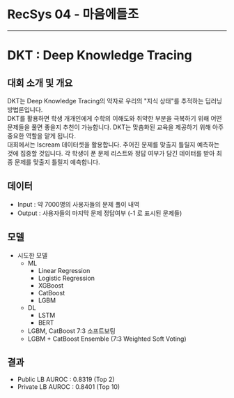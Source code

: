 # RecSys 04 - 마음에들조
---

# DKT : Deep Knowledge Tracing

## 대회 소개 및 개요

DKT는 Deep Knowledge Tracing의 약자로 우리의 "지식 상태"를 추적하는 딥러닝 방법론입니다.  
DKT를 활용하면 학생 개개인에게 수학의 이해도와 취약한 부분을 극복하기 위해 어떤 문제들을 풀면 좋을지 추천이 가능합니다. DKT는 맞춤화된 교육을 제공하기 위해 아주 중요한 역할을 맡게 됩니다.  
대회에서는 Iscream 데이터셋을 활용합니다. 주어진 문제를 맞출지 틀릴지 예측하는 것에 집중할 것입니다. 각 학생이 푼 문제 리스트와 정답 여부가 담긴 데이터를 받아 최종 문제를 맞출지 틀릴지 예측합니다.

## 데이터

- Input : 약 7000명의 사용자들의 문제 풀이 내역
- Output : 사용자들의 마지막 문제 정답여부 (-1 로 표시된 문제들)
  
## 모델

- 시도한 모델
  - ML
    - Linear Regression
    - Logistic Regression
    - XGBoost
    - CatBoost
    - LGBM
  - DL
    - LSTM
    - BERT
  - LGBM, CatBoost 7:3 소프트보팅
  - LGBM + CatBoost Ensemble (7:3 Weighted Soft Voting)

## 결과

- Public LB AUROC : 0.8319 (Top 2)
- Private LB AUROC : 0.8401 (Top 10)


